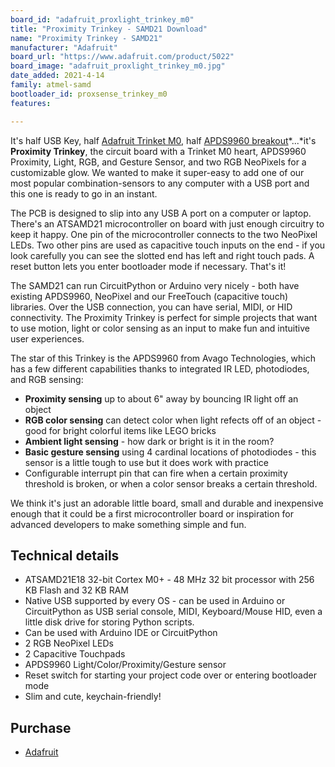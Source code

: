```yaml
---
board_id: "adafruit_proxlight_trinkey_m0"
title: "Proximity Trinkey - SAMD21 Download"
name: "Proximity Trinkey - SAMD21"
manufacturer: "Adafruit"
board_url: "https://www.adafruit.com/product/5022"
board_image: "adafruit_proxlight_trinkey_m0.jpg"
date_added: 2021-4-14
family: atmel-samd
bootloader_id: proxsense_trinkey_m0
features:

---
```


It's half USB Key, half [Adafruit Trinket M0](https://www.adafruit.com/product/3500), half [APDS9960 breakout](https://www.adafruit.com/product/3595)*...*it's **Proximity Trinkey**, the circuit board with a Trinket M0 heart, APDS9960 Proximity, Light, RGB, and Gesture Sensor, and two RGB NeoPixels for a customizable glow. We wanted to make it super-easy to add one of our most popular combination-sensors to any computer with a USB port and this one is ready to go in an instant.

The PCB is designed to slip into any USB A port on a computer or laptop. There's an ATSAMD21 microcontroller on board with just enough circuitry to keep it happy. One pin of the microcontroller connects to the two NeoPixel LEDs. Two other pins are used as capacitive touch inputs on the end - if you look carefully you can see the slotted end has left and right touch pads. A reset button lets you enter bootloader mode if necessary. That's it!

The SAMD21 can run CircuitPython or Arduino very nicely - both have existing APDS9960, NeoPixel and our FreeTouch (capacitive touch) libraries. Over the USB connection, you can have serial, MIDI, or HID connectivity. The Proximity Trinkey is perfect for simple projects that want to use motion, light or color sensing as an input to make fun and intuitive user experiences.

The star of this Trinkey is the APDS9960 from Avago Technologies, which has a few different capabilities thanks to integrated IR LED, photodiodes, and RGB sensing:

- **Proximity sensing** up to about 6" away by bouncing IR light off an object
- **RGB color sensing** can detect color when light refects off of an object - good for bright colorful items like LEGO bricks
- **Ambient light sensing** - how dark or bright is it in the room?
- **Basic gesture sensing** using 4 cardinal locations of photodiodes - this sensor is a little tough to use but it does work with practice
- Configurable interrupt pin that can fire when a certain proximity threshold is broken, or when a color sensor breaks a certain threshold.

We think it's just an adorable little board, small and durable and inexpensive enough that it could be a first microcontroller board or inspiration for advanced developers to make something simple and fun.

## Technical details

- ATSAMD21E18 32-bit Cortex M0+ - 48 MHz 32 bit processor with 256 KB Flash and 32 KB RAM
- Native USB supported by every OS - can be used in Arduino or CircuitPython as USB serial console, MIDI, Keyboard/Mouse HID, even a little disk drive for storing Python scripts.
- Can be used with Arduino IDE or CircuitPython
- 2 RGB NeoPixel LEDs
- 2 Capacitive Touchpads
- APDS9960 Light/Color/Proximity/Gesture sensor
- Reset switch for starting your project code over or entering bootloader mode
- Slim and cute, keychain-friendly!

## Purchase

* [Adafruit](https://www.adafruit.com/product/5022)
